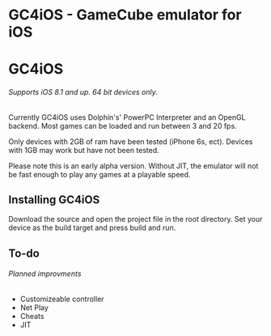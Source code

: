 # GC4iOS -  GameCube emulator for iOS

GC4iOS
=======
###### Supports iOS 8.1 and up. 64 bit devices only.

Currently GC4iOS uses Dolphin's' PowerPC Interpreter and an OpenGL backend. Most games can be loaded and run between 3 and 20 fps. 

Only devices with 2GB of ram have been tested (iPhone 6s, ect). Devices with 1GB may work but have not been tested.

Please note this is an early alpha version. Without JIT, the emulator will not be fast enough to play any games at a playable speed.

Installing GC4iOS
------------------------
Download the source and open the project file in the root directory. Set your device as the build target and press build and run. 



To-do
------------------------
###### Planned improvments
* Customizeable controller
* Net Play
* Cheats
* JIT
